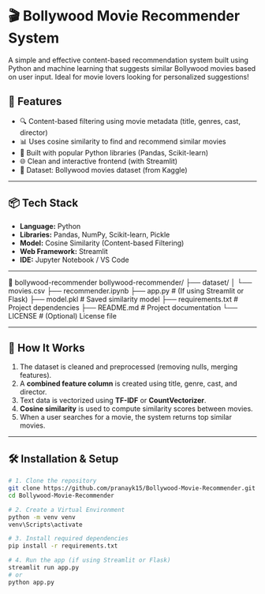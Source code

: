 # 🎬 Bollywood Movie Recommender System

A simple and effective content-based recommendation system built using Python and machine learning that suggests similar Bollywood movies based on user input. Ideal for movie lovers looking for personalized suggestions!

## 🚀 Features

- 🔍 Content-based filtering using movie metadata (title, genres, cast, director)
- 📊 Uses cosine similarity to find and recommend similar movies
- 🧠 Built with popular Python libraries (Pandas, Scikit-learn)
- 🌐 Clean and interactive frontend (with Streamlit)
- 📁 Dataset: Bollywood movies dataset (from Kaggle)

---

## 📦 Tech Stack

- **Language:** Python
- **Libraries:** Pandas, NumPy, Scikit-learn, Pickle
- **Model:** Cosine Similarity (Content-based Filtering)
- **Web Framework:** Streamlit 
- **IDE:** Jupyter Notebook / VS Code

---
📁 bollywood-recommender
bollywood-recommender/
├── dataset/
│   └── movies.csv
├── recommender.ipynb
├── app.py                   # (If using Streamlit or Flask)
├── model.pkl                # Saved similarity model
├── requirements.txt         # Project dependencies
├── README.md                # Project documentation
└── LICENSE                  # (Optional) License file


---

## 🎯 How It Works

1. The dataset is cleaned and preprocessed (removing nulls, merging features).
2. A **combined feature column** is created using title, genre, cast, and director.
3. Text data is vectorized using **TF-IDF** or **CountVectorizer**.
4. **Cosine similarity** is used to compute similarity scores between movies.
5. When a user searches for a movie, the system returns top similar movies.


---

## 🛠️ Installation & Setup

```bash
# 1. Clone the repository
git clone https://github.com/pranayk15/Bollywood-Movie-Recommender.git
cd Bollywood-Movie-Recommender

# 2. Create a Virtual Environment
python -m venv venv
venv\Scripts\activate

# 3. Install required dependencies
pip install -r requirements.txt

# 4. Run the app (if using Streamlit or Flask)
streamlit run app.py
# or
python app.py

